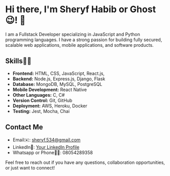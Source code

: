 # Hi there, I'm Sheryf Habib or Ghost😉! 👋

I am a Fullstack Developer specializing in JavaScript and Python programming languages. I have a strong passion for building fully secured, scalable web applications, mobile applications, and software products.

## Skills🤹‍♂️

- **Frontend:** HTML, CSS, JavaScript, React.js, 
- **Backend:** Node.js, Express.js, Django, Flask
- **Database:** MongoDB, MySQL, PostgreSQL
- **Mobile Development:** React Native
- **Other Languages:** C, C#
- **Version Control:** Git, GitHub
- **Deployment:** AWS, Heroku, Docker
- **Testing:** Jest, Mocha, Chai

## Contact Me

- Email✉️: sheryf.534@gmail.com
- LinkedIn🔗: [Your LinkedIn Profile](https://www.linkedin.com/in/your-linkedin-profile)
- Whatsapp or Phone🤙📱: 08054289358

Feel free to reach out if you have any questions, collaboration opportunities, or just want to connect!

